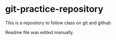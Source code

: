 # git-practice-repository
This is a repository to follow class on git and github

Readme file was edited manually.
